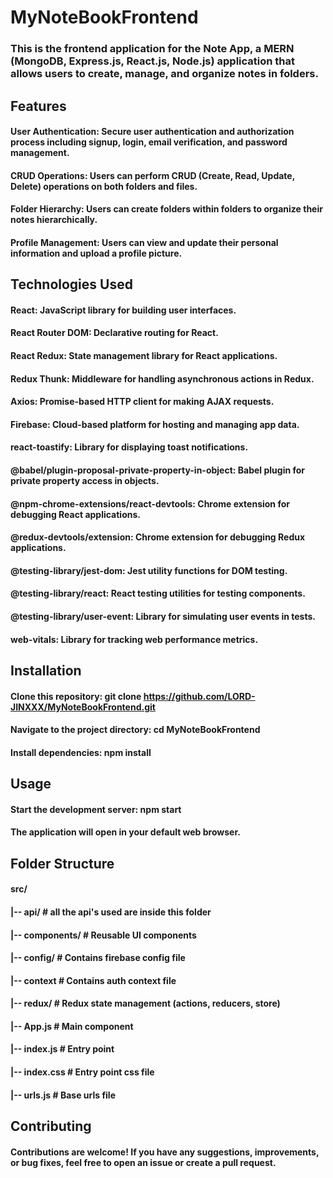 # MyNoteBookFrontend

### This is the frontend application for the Note App, a MERN (MongoDB, Express.js, React.js, Node.js) application that allows users to create, manage, and organize notes in folders.

## Features

#### User Authentication: Secure user authentication and authorization process including signup, login, email verification, and password management.
#### CRUD Operations: Users can perform CRUD (Create, Read, Update, Delete) operations on both folders and files.
#### Folder Hierarchy: Users can create folders within folders to organize their notes hierarchically.
#### Profile Management: Users can view and update their personal information and upload a profile picture.

## Technologies Used

#### React: JavaScript library for building user interfaces.
#### React Router DOM: Declarative routing for React.
#### React Redux: State management library for React applications.
#### Redux Thunk: Middleware for handling asynchronous actions in Redux.
#### Axios: Promise-based HTTP client for making AJAX requests.
#### Firebase: Cloud-based platform for hosting and managing app data.
#### react-toastify: Library for displaying toast notifications.
#### @babel/plugin-proposal-private-property-in-object: Babel plugin for private property access in objects.
#### @npm-chrome-extensions/react-devtools: Chrome extension for debugging React applications.
#### @redux-devtools/extension: Chrome extension for debugging Redux applications.
#### @testing-library/jest-dom: Jest utility functions for DOM testing.
#### @testing-library/react: React testing utilities for testing components.
#### @testing-library/user-event: Library for simulating user events in tests.
#### web-vitals: Library for tracking web performance metrics.

## Installation
#### Clone this repository: git clone https://github.com/LORD-JINXXX/MyNoteBookFrontend.git
#### Navigate to the project directory: cd MyNoteBookFrontend
#### Install dependencies: npm install

## Usage
#### Start the development server: npm start
#### The application will open in your default web browser.

## Folder Structure

#### src/
#### |-- api/                   # all the api's used are inside this folder
#### |-- components/            # Reusable UI components
#### |-- config/                # Contains firebase config file
#### |-- context                # Contains auth context file
#### |-- redux/                 # Redux state management (actions, reducers, store)
#### |-- App.js                 # Main component
#### |-- index.js               # Entry point
#### |-- index.css              # Entry point css file
#### |-- urls.js                # Base urls file

## Contributing

#### Contributions are welcome! If you have any suggestions, improvements, or bug fixes, feel free to open an issue or create a pull request.








